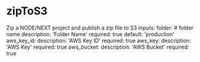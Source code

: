 # zipToS3
Zip a NODE/NEXT project and publish a zip file to S3
inputs:
  folder:  # folder name
    description: 'Folder Name'
    required: true
    default: 'production'
  aws_key_id:
    description: 'AWS Key ID'
    required: true
  aws_key:
    description: 'AWS Key'
    required: true
  aws_bucket:
    description: 'AWS Bucket'
    required: true